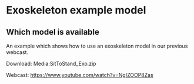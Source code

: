 # Exoskeleton example model

## Which model is available

An example which shows how to use an exoskeleton model in our previous webcast.

Download: Media:SitToStand_Exo.zip

Webcast: https://www.youtube.com/watch?v=NgIZOOP8Zas